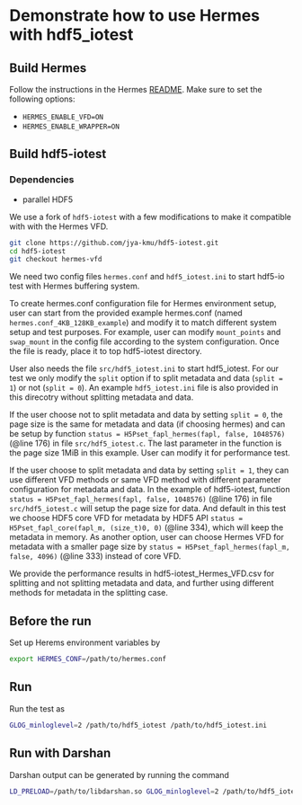 # Demonstrate how to use Hermes with hdf5_iotest

## Build Hermes

Follow the instructions in the Hermes
[README](https://github.com/HDFGroup/hermes#hermes). Make sure to set the following options:
* `HERMES_ENABLE_VFD=ON`
* `HERMES_ENABLE_WRAPPER=ON`

## Build hdf5-iotest

### Dependencies

* parallel HDF5

We use a fork of `hdf5-iotest` with a few modifications to make it compatible
with with the Hermes VFD.

```bash
git clone https://github.com/jya-kmu/hdf5-iotest.git
cd hdf5-iotest
git checkout hermes-vfd
```
We need two config files `hermes.conf` and `hdf5_iotest.ini` to start hdf5-io test with 
Hermes buffering system. 

To create hermes.conf configuration file for Hermes environment setup, user can start from
the provided example hermes.conf (named `hermes.conf_4KB_128KB_example`) and modify it 
to match different system setup and test purposes. For example, user can modify 
`mount_points` and `swap_mount` in the config file according to the system configuration.
Once the file is ready, place it to top hdf5-iotest directory.

User also needs the file `src/hdf5_iotest.ini` to start hdf5_iotest. For our test we
only modify the `split` option if to split metadata and data (`split = 1`) 
or not (`split = 0`). An example `hdf5_iotest.ini` file is also provided in this
direcotry without splitting metadata and data.

If the user choose not to split metadata and data by setting `split = 0`, the page
size is the same for metadata and data (if choosing hermes) and can be setup by function 
`status = H5Pset_fapl_hermes(fapl, false, 1048576)` (@line 176) in file 
`src/hdf5_iotest.c`. The last parameter in the function is the page size 1MiB in
this example. User can modify it for performance test.

If the user choose to split metadata and data by setting `split = 1`, they
can use different VFD methods or same VFD method with different parameter 
configuration for metadata and data. In the example of hdf5-iotest, function 
`status = H5Pset_fapl_hermes(fapl, false, 1048576)` (@line 176) in file
`src/hdf5_iotest.c` will setup the page size for data. And default in this test
we choose HDF5 core VFD for metadata by HDF5 API
`status = H5Pset_fapl_core(fapl_m, (size_t)0, 0)` (@line 334), which will keep
the metadata in memory. As another option, user can choose Hermes VFD for
metadata with a smaller
page size by `status = H5Pset_fapl_hermes(fapl_m, false, 4096)` (@line 333) 
instead of core VFD.

We provide the performance results in hdf5-iotest_Hermes_VFD.csv for splitting and 
not splitting metadata and data, and further using different methods for metadata
in the splitting case.

## Before the run
Set up Herems environment variables by
```bash
export HERMES_CONF=/path/to/hermes.conf
```

## Run
Run the test as
```bash
GLOG_minloglevel=2 /path/to/hdf5_iotest /path/to/hdf5_iotest.ini
```

## Run with Darshan
Darshan output can be generated by running the command
```bash
LD_PRELOAD=/path/to/libdarshan.so GLOG_minloglevel=2 /path/to/hdf5_iotest /path/to/hdf5_iotest.ini
```

